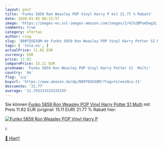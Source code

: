 ```yaml
---
layout: post
title: 'Funko 5859 Ron Weasley POP Vinyl Harry P mit 21.77 % Rabatt'
date: 2020-01-05 06:13:57
image: 'https://images-eu.ssl-images-amazon.com/images/I/41%2BPum5wg3L._SL200_.jpg'
comments: true
category: ofertas
author: ring
slug: 'B00TQ5EXQM-de Funko 5859 Ron Weasley POP Vinyl Harry Potter S1 Multi'
tags: [ 'tole.es', ]
actualPrice: 11.82 EUR
currency: EUR
price: 11.82
comparePrice: 15.11 EUR
prodname: 'Funko 5859 Ron Weasley POP Vinyl Harry Potter S1  Multi'
country: 'de'
flag: '🇩🇪'
buyurl: 'https://www.amazon.de/dp/B00TQ5EXQM/?tag=tolees0ca-21'
descuento: '21.77'
average: '11.793333333333335'
---
```


Sie können [Funko 5859 Ron Weasley POP Vinyl Harry Potter S1  Multi](https://www.amazon.de/dp/B00TQ5EXQM/?tag=tolees0ca-21) mit Preis 11.82 EUR (original: 15.11 EUR) 21.77 % Rabatt hier:

[![Funko 5859 Ron Weasley POP Vinyl Harry P](https://images-eu.ssl-images-amazon.com/images/I/41%2BPum5wg3L._SL200_.jpg)](https://www.amazon.de/dp/B00TQ5EXQM/?tag=tolees0ca-21)

ℹ️:


[🛒 Hier!!](https://www.amazon.de/dp/B00TQ5EXQM/?tag=tolees0ca-21)
